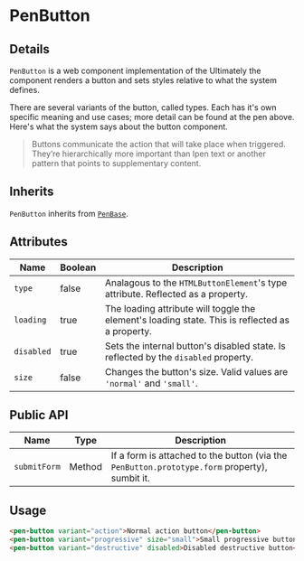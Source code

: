 # PenButton

## Details

`PenButton` is a web component implementation of the  Ultimately the component renders a button and sets styles relative to what the system defines.

There are several variants of the button, called types. Each has it's own specific meaning and use cases; more detail can be found at the pen above. Here's what the system says about the button component.

>Buttons communicate the action that will take place when triggered. They’re hierarchically more important than lpen text or another pattern that points to supplementary content.

## Inherits

`PenButton` inherits from [`PenBase`](../pen-base).

## Attributes

| Name        | Boolean      | Description                                       |
|-------------|--------------|---------------------------------------------------|
| `type`      | false        | Analagous to the `HTMLButtonElement`'s type attribute. Reflected as a property. |
| `loading`   | true         | The loading attribute will toggle the element's loading state. This is reflected as a property. |
| `disabled`  | true         | Sets the internal button's disabled state. Is reflected by the `disabled` property. |
| `size`      | false        | Changes the button's size. Valid values are `'normal'` and `'small'`. |

## Public API

| Name               | Type         | Description                                       |
|--------------------|--------------|---------------------------------------------------|
| `submitForm`       | Method       | If a form is attached to the button (via the `PenButton.prototype.form` property), sumbit it. |

## Usage

```html
<pen-button variant="action">Normal action button</pen-button>
<pen-button variant="progressive" size="small">Small progressive button</pen-button>
<pen-button variant="destructive" disabled>Disabled destructive button</pen-button>
```
